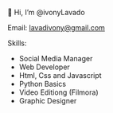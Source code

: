 👋 Hi, I’m @ivonyLavado

   Email: lavadivony@gmail.com
   
   Skills:
   
   - Social Media Manager
   - Web Developer
   - Html, Css and Javascript
   - Python Basics
   - Video Editiong (Filmora)
   - Graphic Designer

<!---
ivs2702/ivs2702 is a ✨ special ✨ repository because its `README.md` (this file) appears on your GitHub profile.
You can click the Preview link to take a look at your changes.
--->
